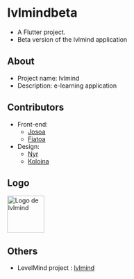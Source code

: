 # lvlmindbeta

- A Flutter project.
- Beta version of the lvlmind application

## About 

- Project name: lvlmind
- Description: e-learning application

## Contributors

- Front-end:
  - [Josoa](https://github.com/josoavj)
  - [Fiatoa](https://github.com/foulburst)
- Design:
  - [Nyr](https://github.com/Manamahefa)
  - [Koloina](https://github.com/koulienathalie) 

## Logo


<p>
  <img align="center" height=85 src="https://github.com/Josoa886/lvlmindapp/assets/76913187/5dda5a6a-5e5d-41e6-a818-17b853a7957f" alt="Logo de lvlmind"/>
</p>

## Others 

- LevelMind project : [lvlmind](https://github.com/TahianSylvain/teamEsiia3)
